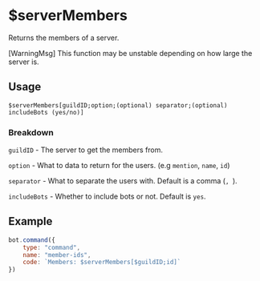 # $serverMembers
Returns the members of a server.

[WarningMsg] This function may be unstable depending on how large the server is.

## Usage
```
$serverMembers[guildID;option;(optional) separator;(optional) includeBots (yes/no)]
```

### Breakdown
`guildID` - The server to get the members from.

`option` - What to data to return for the users. (e.g `mention`, `name`, `id`)

`separator` - What to separate the users with. Default is a comma (`, `).

`includeBots` - Whether to include bots or not. Default is `yes`.

## Example
```js
bot.command({
    type: "command",
    name: "member-ids",
    code: `Members: $serverMembers[$guildID;id]`
})
```


